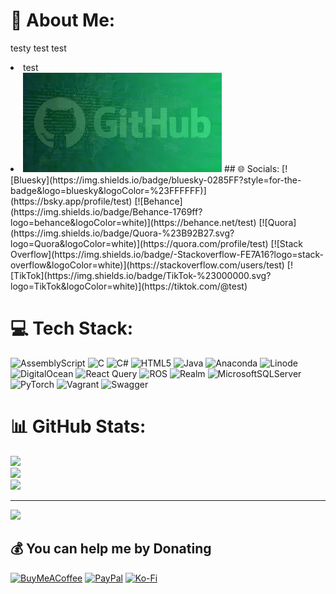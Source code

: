 # 💫 About Me:
testy test test
<li> test <li/>
<img src="https://github.com/SanyFaysal/SanyFaysal/blob/main/images.jpeg" >
## 🌐 Socials:
[![Bluesky](https://img.shields.io/badge/bluesky-0285FF?style=for-the-badge&logo=bluesky&logoColor=%23FFFFFF)](https://bsky.app/profile/test) [![Behance](https://img.shields.io/badge/Behance-1769ff?logo=behance&logoColor=white)](https://behance.net/test) [![Quora](https://img.shields.io/badge/Quora-%23B92B27.svg?logo=Quora&logoColor=white)](https://quora.com/profile/test) [![Stack Overflow](https://img.shields.io/badge/-Stackoverflow-FE7A16?logo=stack-overflow&logoColor=white)](https://stackoverflow.com/users/test) [![TikTok](https://img.shields.io/badge/TikTok-%23000000.svg?logo=TikTok&logoColor=white)](https://tiktok.com/@test) 

# 💻 Tech Stack:
![AssemblyScript](https://img.shields.io/badge/assembly%20script-%23000000.svg?style=for-the-badge&logo=assemblyscript&logoColor=white) ![C](https://img.shields.io/badge/c-%2300599C.svg?style=for-the-badge&logo=c&logoColor=white) ![C#](https://img.shields.io/badge/c%23-%23239120.svg?style=for-the-badge&logo=csharp&logoColor=white) ![HTML5](https://img.shields.io/badge/html5-%23E34F26.svg?style=for-the-badge&logo=html5&logoColor=white) ![Java](https://img.shields.io/badge/java-%23ED8B00.svg?style=for-the-badge&logo=openjdk&logoColor=white) ![Anaconda](https://img.shields.io/badge/Anaconda-%2344A833.svg?style=for-the-badge&logo=anaconda&logoColor=white) ![Linode](https://img.shields.io/badge/linode-00A95C?style=for-the-badge&logo=linode&logoColor=white) ![DigitalOcean](https://img.shields.io/badge/DigitalOcean-%230167ff.svg?style=for-the-badge&logo=digitalOcean&logoColor=white) ![React Query](https://img.shields.io/badge/-React%20Query-FF4154?style=for-the-badge&logo=react%20query&logoColor=white) ![ROS](https://img.shields.io/badge/ros-%230A0FF9.svg?style=for-the-badge&logo=ros&logoColor=white) ![Realm](https://img.shields.io/badge/Realm-39477F?style=for-the-badge&logo=realm&logoColor=white) ![MicrosoftSQLServer](https://img.shields.io/badge/Microsoft%20SQL%20Server-CC2927?style=for-the-badge&logo=microsoft%20sql%20server&logoColor=white)  ![PyTorch](https://img.shields.io/badge/PyTorch-%23EE4C2C.svg?style=for-the-badge&logo=PyTorch&logoColor=white) ![Vagrant](https://img.shields.io/badge/vagrant-%231563FF.svg?style=for-the-badge&logo=vagrant&logoColor=white) ![Swagger](https://img.shields.io/badge/-Swagger-%23Clojure?style=for-the-badge&logo=swagger&logoColor=white)
# 📊 GitHub Stats:
![](https://github-readme-stats.vercel.app/api?username=SanyFaysal&theme=swift&hide_border=true&include_all_commits=true&count_private=true)<br/>
![](https://nirzak-streak-stats.vercel.app/?user=SanyFaysal&theme=swift&hide_border=true)<br/>
![](https://github-readme-stats.vercel.app/api/top-langs/?username=SanyFaysal&theme=swift&hide_border=true&include_all_commits=true&count_private=true&layout=compact)

---
[![](https://visitcount.itsvg.in/api?id=SanyFaysal&icon=0&color=0)](https://visitcount.itsvg.in)

  ## 💰 You can help me by Donating
  [![BuyMeACoffee](https://img.shields.io/badge/Buy%20Me%20a%20Coffee-ffdd00?style=for-the-badge&logo=buy-me-a-coffee&logoColor=black)](https://buymeacoffee.com/test) [![PayPal](https://img.shields.io/badge/PayPal-00457C?style=for-the-badge&logo=paypal&logoColor=white)](https://paypal.me/test) [![Ko-Fi](https://img.shields.io/badge/Ko--fi-F16061?style=for-the-badge&logo=ko-fi&logoColor=white)](https://ko-fi.com/test) 

  
<!-- Proudly created with GPRM ( https://gprm.itsvg.in ) -->
